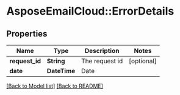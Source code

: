 # AsposeEmailCloud::ErrorDetails
## Properties
Name | Type | Description | Notes
------------ | ------------- | ------------- | -------------
**request_id** | **String** | The request id | [optional] 
**date** | **DateTime** | Date | 



[[Back to Model list]](Models.md) [[Back to README]](README.md)



